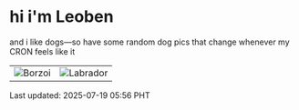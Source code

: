 # hi i'm Leoben

and i like dogs—so have some random dog pics that change whenever my CRON feels like it

|  |  |
|--------|----------|
| ![Borzoi](https://random-dog-vercel.vercel.app/api/random-borzoi?v=1752875771) | ![Labrador](https://random-dog-vercel.vercel.app/api/random-labrador?v=1752875771) |

Last updated: 2025-07-19 05:56 PHT
